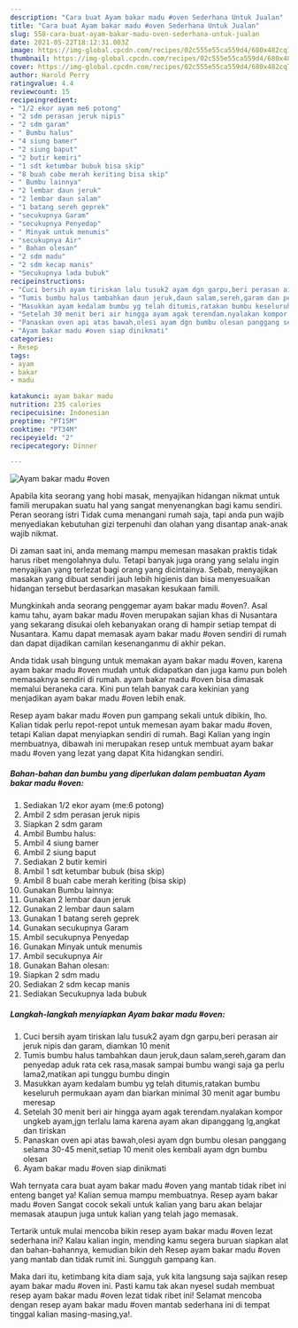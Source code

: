 ```yaml
---
description: "Cara buat Ayam bakar madu #oven Sederhana Untuk Jualan"
title: "Cara buat Ayam bakar madu #oven Sederhana Untuk Jualan"
slug: 558-cara-buat-ayam-bakar-madu-oven-sederhana-untuk-jualan
date: 2021-05-22T18:12:31.003Z
image: https://img-global.cpcdn.com/recipes/02c555e55ca559d4/680x482cq70/ayam-bakar-madu-oven-foto-resep-utama.jpg
thumbnail: https://img-global.cpcdn.com/recipes/02c555e55ca559d4/680x482cq70/ayam-bakar-madu-oven-foto-resep-utama.jpg
cover: https://img-global.cpcdn.com/recipes/02c555e55ca559d4/680x482cq70/ayam-bakar-madu-oven-foto-resep-utama.jpg
author: Harold Perry
ratingvalue: 4.4
reviewcount: 15
recipeingredient:
- "1/2 ekor ayam me6 potong"
- "2 sdm perasan jeruk nipis"
- "2 sdm garam"
- " Bumbu halus"
- "4 siung bamer"
- "2 siung baput"
- "2 butir kemiri"
- "1 sdt ketumbar bubuk bisa skip"
- "8 buah cabe merah keriting bisa skip"
- " Bumbu lainnya"
- "2 lembar daun jeruk"
- "2 lembar daun salam"
- "1 batang sereh geprek"
- "secukupnya Garam"
- "secukupnya Penyedap"
- " Minyak untuk menumis"
- "secukupnya Air"
- " Bahan olesan"
- "2 sdm madu"
- "2 sdm kecap manis"
- "Secukupnya lada bubuk"
recipeinstructions:
- "Cuci bersih ayam tiriskan lalu tusuk2 ayam dgn garpu,beri perasan air jeruk nipis dan garam, diamkan 10 menit"
- "Tumis bumbu halus tambahkan daun jeruk,daun salam,sereh,garam dan penyedap aduk rata cek rasa,masak sampai bumbu wangi saja ga perlu lama2,matikan api tunggu bumbu dingin"
- "Masukkan ayam kedalam bumbu yg telah ditumis,ratakan bumbu keseluruh permukaan ayam dan biarkan minimal 30 menit agar bumbu meresap"
- "Setelah 30 menit beri air hingga ayam agak terendam.nyalakan kompor ungkeb ayam,jgn terlalu lama karena ayam akan dipanggang lg,angkat dan tiriskan"
- "Panaskan oven api atas bawah,olesi ayam dgn bumbu olesan panggang selama 30-45 menit,setiap 10 menit oles kembali ayam dgn bumbu olesan"
- "Ayam bakar madu #oven siap dinikmati"
categories:
- Resep
tags:
- ayam
- bakar
- madu

katakunci: ayam bakar madu 
nutrition: 235 calories
recipecuisine: Indonesian
preptime: "PT15M"
cooktime: "PT34M"
recipeyield: "2"
recipecategory: Dinner

---
```



![Ayam bakar madu #oven](https://img-global.cpcdn.com/recipes/02c555e55ca559d4/680x482cq70/ayam-bakar-madu-oven-foto-resep-utama.jpg)

Apabila kita seorang yang hobi masak, menyajikan hidangan nikmat untuk famili merupakan suatu hal yang sangat menyenangkan bagi kamu sendiri. Peran seorang istri Tidak cuma menangani rumah saja, tapi anda pun wajib menyediakan kebutuhan gizi terpenuhi dan olahan yang disantap anak-anak wajib nikmat.

Di zaman  saat ini, anda memang mampu memesan masakan praktis tidak harus ribet mengolahnya dulu. Tetapi banyak juga orang yang selalu ingin menyajikan yang terlezat bagi orang yang dicintainya. Sebab, menyajikan masakan yang dibuat sendiri jauh lebih higienis dan bisa menyesuaikan hidangan tersebut berdasarkan masakan kesukaan famili. 



Mungkinkah anda seorang penggemar ayam bakar madu #oven?. Asal kamu tahu, ayam bakar madu #oven merupakan sajian khas di Nusantara yang sekarang disukai oleh kebanyakan orang di hampir setiap tempat di Nusantara. Kamu dapat memasak ayam bakar madu #oven sendiri di rumah dan dapat dijadikan camilan kesenanganmu di akhir pekan.

Anda tidak usah bingung untuk memakan ayam bakar madu #oven, karena ayam bakar madu #oven mudah untuk didapatkan dan juga kamu pun boleh memasaknya sendiri di rumah. ayam bakar madu #oven bisa dimasak memalui beraneka cara. Kini pun telah banyak cara kekinian yang menjadikan ayam bakar madu #oven lebih enak.

Resep ayam bakar madu #oven pun gampang sekali untuk dibikin, lho. Kalian tidak perlu repot-repot untuk memesan ayam bakar madu #oven, tetapi Kalian dapat menyiapkan sendiri di rumah. Bagi Kalian yang ingin membuatnya, dibawah ini merupakan resep untuk membuat ayam bakar madu #oven yang lezat yang dapat Kita hidangkan sendiri.

<!--inarticleads1-->

##### Bahan-bahan dan bumbu yang diperlukan dalam pembuatan Ayam bakar madu #oven:

1. Sediakan 1/2 ekor ayam (me:6 potong)
1. Ambil 2 sdm perasan jeruk nipis
1. Siapkan 2 sdm garam
1. Ambil  Bumbu halus:
1. Ambil 4 siung bamer
1. Ambil 2 siung baput
1. Sediakan 2 butir kemiri
1. Ambil 1 sdt ketumbar bubuk (bisa skip)
1. Ambil 8 buah cabe merah keriting (bisa skip)
1. Gunakan  Bumbu lainnya:
1. Gunakan 2 lembar daun jeruk
1. Gunakan 2 lembar daun salam
1. Gunakan 1 batang sereh geprek
1. Gunakan secukupnya Garam
1. Ambil secukupnya Penyedap
1. Gunakan  Minyak untuk menumis
1. Ambil secukupnya Air
1. Gunakan  Bahan olesan:
1. Siapkan 2 sdm madu
1. Sediakan 2 sdm kecap manis
1. Sediakan Secukupnya lada bubuk




<!--inarticleads2-->

##### Langkah-langkah menyiapkan Ayam bakar madu #oven:

1. Cuci bersih ayam tiriskan lalu tusuk2 ayam dgn garpu,beri perasan air jeruk nipis dan garam, diamkan 10 menit
1. Tumis bumbu halus tambahkan daun jeruk,daun salam,sereh,garam dan penyedap aduk rata cek rasa,masak sampai bumbu wangi saja ga perlu lama2,matikan api tunggu bumbu dingin
1. Masukkan ayam kedalam bumbu yg telah ditumis,ratakan bumbu keseluruh permukaan ayam dan biarkan minimal 30 menit agar bumbu meresap
1. Setelah 30 menit beri air hingga ayam agak terendam.nyalakan kompor ungkeb ayam,jgn terlalu lama karena ayam akan dipanggang lg,angkat dan tiriskan
1. Panaskan oven api atas bawah,olesi ayam dgn bumbu olesan panggang selama 30-45 menit,setiap 10 menit oles kembali ayam dgn bumbu olesan
1. Ayam bakar madu #oven siap dinikmati




Wah ternyata cara buat ayam bakar madu #oven yang mantab tidak ribet ini enteng banget ya! Kalian semua mampu membuatnya. Resep ayam bakar madu #oven Sangat cocok sekali untuk kalian yang baru akan belajar memasak ataupun juga untuk kalian yang telah jago memasak.

Tertarik untuk mulai mencoba bikin resep ayam bakar madu #oven lezat sederhana ini? Kalau kalian ingin, mending kamu segera buruan siapkan alat dan bahan-bahannya, kemudian bikin deh Resep ayam bakar madu #oven yang mantab dan tidak rumit ini. Sungguh gampang kan. 

Maka dari itu, ketimbang kita diam saja, yuk kita langsung saja sajikan resep ayam bakar madu #oven ini. Pasti kamu tak akan nyesel sudah membuat resep ayam bakar madu #oven lezat tidak ribet ini! Selamat mencoba dengan resep ayam bakar madu #oven mantab sederhana ini di tempat tinggal kalian masing-masing,ya!.


